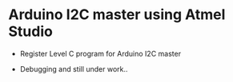 # Arduino I2C master using Atmel Studio

- Register Level C program for Arduino I2C master 

- Debugging and still under work..

